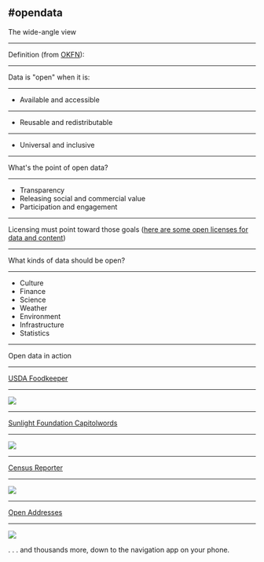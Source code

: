 ## #opendata
The wide-angle view

---

Definition (from [OKFN](https://okfn.org/opendata/)):

---

Data is "open" when it is:

---

- Available and accessible

---

- Reusable and redistributable

---

- Universal and inclusive

---

What's the point of open data?

---

- Transparency
- Releasing social and commercial value
- Participation and engagement

--- 

Licensing must point toward those goals 
([here are some open licenses for data and content](http://opendefinition.org/licenses/))

---

What kinds of data should be open?

---
- Culture
- Finance
- Science
- Weather
- Environment
- Infrastructure
- Statistics

---

Open data in action

---

[USDA Foodkeeper](http://blogs.usda.gov/2015/04/02/new-usda-foodkeeper-app-your-new-tool-for-smart-food-storage/)

---

![](https://www.dropbox.com/s/bbks6id41nn2976/Screenshot%202016-11-01%2022.12.14.png?dl=1)

---

[Sunlight Foundation Capitolwords](http://capitolwords.org/?terma=ozone&termb=carbon+dioxide)

---

![](https://www.dropbox.com/s/aqwrfm7aobleuxk/Screenshot%202016-11-01%2022.10.58.png?dl=1)

---

[Census Reporter](http://censusreporter.org/)

---

![](https://www.dropbox.com/s/cp2yl12eqjjm6we/Screenshot%202016-11-01%2022.05.33.png?dl=1)

---

[Open Addresses](https://openaddresses.io/)

---

![](https://www.dropbox.com/s/37ibaxh99x4gu52/Screenshot%202016-11-02%2009.54.10.png?dl=1)

. . . and thousands more, down to the navigation app on your phone.